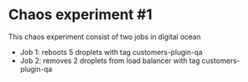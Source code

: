 
# Chaos experiment #1

This chaos experiment consist of two jobs in digital ocean

* Job 1: reboots 5 droplets with tag customers-plugin-qa
* Job 2: removes 2 droplets from load balancer with tag customers-plugin-qa


